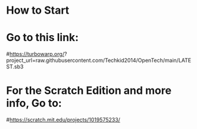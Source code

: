 # How to Start
#
# Go to this link:
#https://turbowarp.org/? project_url=raw.githubusercontent.com/Techkid2014/OpenTech/main/LATEST.sb3
#
#
# For the Scratch Edition and more info, Go to:
#https://scratch.mit.edu/projects/1019575233/
